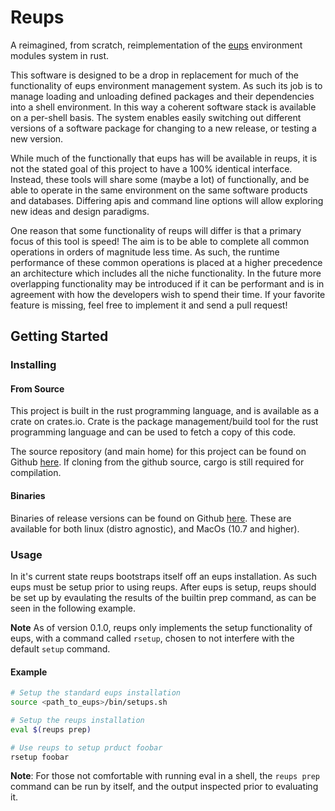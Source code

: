 # Reups

A reimagined, from scratch, reimplementation of the [eups](https://github.com/RobertLuptonTheGood/eups) environment modules system in rust.

This software is designed to be a drop in replacement for much of the functionality of eups environment
management system. As such its job is to manage loading and unloading defined packages and their dependencies
into a shell environment. In this way a coherent software stack is available on a per-shell basis. The system
enables easily switching out different versions of a software package for changing to a new release, or
testing a new version.

While much of the functionally that eups has will be available in reups, it is not the stated goal of this
project to have a 100% identical interface. Instead, these tools will share some (maybe a lot) of
functionally, and be able to operate in the same environment on the same software products and databases.
Differing apis and command line options will allow exploring new ideas and design paradigms.

One reason that some functionality of reups will differ is that a primary focus of this tool is speed! The aim
is to be able to complete all common operations in orders of magnitude less time. As such, the runtime
performance of these common operations is placed at a higher precedence an architecture which includes all
the niche functionality. In the future more overlapping functionality may be introduced if it can be
performant and is in agreement with how the developers wish to spend their time. If your favorite feature is
missing, feel free to implement it and send a pull request!

## Getting Started

### Installing

#### From Source
This project is built in the rust programming language, and is available as a crate on crates.io. Crate is the
package management/build tool for the rust programming language and can be used to fetch a copy of this code.

The source repository (and main home) for this project can be found on Github
[here](https://github.com/natelust/reups). If cloning from the github source, cargo is still required for
compilation.

#### Binaries
Binaries of release versions can be found on Github [here](https://github.com/natelust/reups/releases). These
are available for both linux (distro agnostic), and MacOs (10.7 and higher).

### Usage
In it's current state reups bootstraps itself off an eups installation. As such eups must be setup prior to
using reups. After eups is setup, reups should be set up by evaulating the results of the builtin prep command, as can be seen in the following example.

__Note__ As of version 0.1.0, reups only implements the setup functionality of eups, with a command called `rsetup`,
chosen to not interfere with the default `setup` command.

#### Example
```bash
# Setup the standard eups installation
source <path_to_eups>/bin/setups.sh

# Setup the reups installation
eval $(reups prep)

# Use reups to setup prduct foobar
rsetup foobar
```
__Note__: For those not comfortable with running eval in a shell, the `reups prep` command can be run by
itself, and the output inspected prior to evaluating it.
